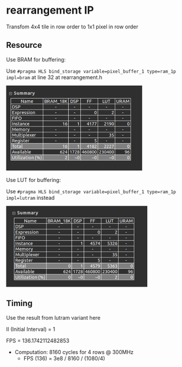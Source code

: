 # rearrangement IP

Transfom 4x4 tile in row order to 1x1 pixel in row order

## Resource 
Use BRAM for buffering: 

Use ```#pragma HLS bind_storage variable=pixel_buffer_1 type=ram_1p impl=bram``` at line 32 at rearrangement.h

![Alt text](images/bram.png)

Use LUT for buffering: 

Use ```#pragma HLS bind_storage variable=pixel_buffer_1 type=ram_1p impl=lutram``` instead

![Alt text](images/lutram.png)

## Timing

Use the result from lutram variant  here

II (Initial Interval) = 1

FPS = 136.1742112482853
- Computation: 8160 cycles for 4 rows @ 300MHz
    - FPS (136) = 3e8 / 8160 / (1080/4)







